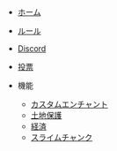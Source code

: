 - [ホーム]()
- [ルール](rules.md)
- [Discord](discord.md)
- [投票](vote.md)

- 機能
  - [カスタムエンチャント](custom-enchants.md)
  - [土地保護](land-claiming.md)
  - [経済](economy.md)
  - [スライムチャンク](slime-chunks.md)
